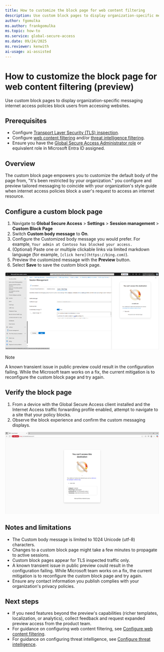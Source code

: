 ```yaml
---
title: How to customize the block page for web content filtering
description: Use custom block pages to display organization-specific messaging internet access policies block users from accessing websites.
author: fgomulka
ms.author: frankgomulka
ms.topic: how-to
ms.service: global-secure-access
ms.date: 09/24/2025
ms.reviewer: kenwith
ai-usage: ai-assisted
---
```


# How to customize the block page for web content filtering (preview)

Use custom block pages to display organization-specific messaging internet access policies block users from accessing websites.

## Prerequisites

- Configure [Transport Layer Security (TLS) inspection](./how-to-transport-layer-security.md).
- Configure [web content filtering](./how-to-configure-web-content-filtering.md) and/or [threat intelligence filtering](./how-to-configure-threat-intelligence.md).
- Ensure you have the [Global Secure Access Administrator role](/azure/active-directory/roles/permissions-reference) or equivalent role in Microsoft Entra ID assigned.

## Overview

The custom block page empowers you to customize the default body of the page from, "It's been restricted by your organization." you configure and preview tailored messaging to coincide with your organization's style guide when internet access policies block a user's request to access an internet resource.

## Configure a custom block page

1. Navigate to **Global Secure Access** > **Settings** > **Session management** > **Custom Block Page**
2. Switch **Custom body message** to **On**.
3. Configure the Customized body message you would prefer. For example, `Your admin at Contoso has blocked your access.`
4. (Optional) Paste one or multiple clickable links via limited markdown language (for example, `[click here](https://bing.com)`).
5. Preview the customized message with the **Preview** button.
6. Select **Save** to save the custom block page.

![Screenshot showing the preview experience in the admin portal](media/how-to-customize-block-page/custom-block-preview.png)

> [!NOTE]
> A known transient issue in public preview could result in the configuration failing. While the Microsoft team works on a fix, the current mitigation is to reconfigure the custom block page and try again.

## Verify the block page

1. From a device with the Global Secure Access client installed and the Internet Access traffic forwarding profile enabled, attempt to navigate to a site that your policy blocks.
2. Observe the block experience and confirm the custom messaging displays.

![Screenshot showing end user experience of the custom block page](media/how-to-customize-block-page/custom-block.png)

## Notes and limitations

- The Custom body message is limited to 1024 Unicode (utf-8) characters.
- Changes to a custom block page might take a few minutes to propagate to active sessions.
- Custom block pages appear for TLS inspected traffic only.
- A known transient issue in public preview could result in the configuration failing. While Microsoft team works on a fix, the current mitigation is to reconfigure the custom block page and try again.
- Ensure any contact information you publish complies with your organization's privacy policies.

## Next steps

- If you need features beyond the preview's capabilities (richer templates, localization, or analytics), collect feedback and request expanded preview access from the product team.
- For guidance on configuring web content filtering, see [Configure web content filtering](./how-to-configure-web-content-filtering.md).
- For guidance on configuring threat intelligence, see [Configure threat intelligence](./how-to-configure-threat-intelligence.md).